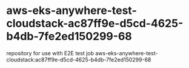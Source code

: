 # aws-eks-anywhere-test-cloudstack-ac87ff9e-d5cd-4625-b4db-7fe2ed150299-68
repository for use with E2E test job aws-eks-anywhere-test-cloudstack:ac87ff9e-d5cd-4625-b4db-7fe2ed150299-68
